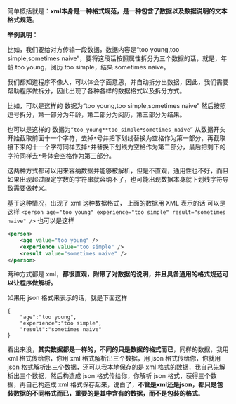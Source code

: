 简单概括就是：**xml本身是一种格式规范，是一种包含了数据以及数据说明的文本格式规范**。

**举例说明：**

比如，我们要给对方传输一段数据，数据内容是“too young,too simple,sometimes naive”，要将这段话按照属性拆分为三个数据的话，就是，年龄 too young，阅历 too simple，结果 sometimes naive。

我们都知道程序不像人，可以体会字面意思，并自动拆分出数据，因此，我们需要帮助程序做拆分，因此出现了各种各样的数据格式以及拆分方式。

比如，可以是这样的
数据为“too young,too simple,sometimes naive”
然后按照逗号拆分，第一部分为年龄，第二部分为阅历，第三部分为结果。

也可以是这样的
数据为`“too_young**too_simple*sometimes_naive”`
从数据开头开始截取前面十一个字符，去掉`*`号并把下划线替换为空格作为第一部分，再截取接下来的十一个字符同样去掉`*`并替换下划线为空格作为第二部分，最后把剩下的字符同样去`*`号体会空格作为第三部分。

这两种方式都可以用来容纳数据并能够被解析，但是不直观，通用性也不好，而且如果出现超过限定字数的字符串就容纳不了，也可能出现数据本身就下划线字符导致需要做转义。

基于这种情况，出现了 xml 这种数据格式， 上面的数据用 XML 表示的话
可以是这样
`<person age="too young" experience="too simple" result="sometimes naive" />`
也可以是这样
```xml
<person>
    <age value="too young" />
    <experience value="too simple" />
    <result value="sometimes naive" />
</person>
```

两种方式都是 xml，**都很直观，附带了对数据的说明，并且具备通用的格式规范可以让程序做解析。**

如果用 json 格式来表示的话，就是下面这样
```text
{
    "age":"too young",
    "experience":"too simple",
    "result":"sometimes naive"
}
```

看出来没，**其实数据都是一样的，不同的只是数据的格式而已**，同样的数据，我用 xml 格式传给你，你用 xml 格式解析出三个数据，用 json 格式传给你，你就用 json 格式解析出三个数据，还可以我本地保存的是 xml 格式的数据，我自己先解析出三个数据，然后构造成 json 格式传给你，你解析 json 格式，获得三个数据，再自己构造成 xml 格式保存起来，说白了，**不管是xml还是json，都只是包装数据的不同格式而已，重要的是其中含有的数据，而不是包装的格式**。